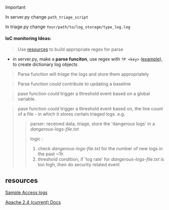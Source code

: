 >[!IMPORTANT]
> In server.py change `path_triage_script`
>
>In triage.py change `Your/path/to/log_storage/type_log.log`
#### IoC monitoring Ideas:
> Use [resources](#resources) to build appropriate regex for parse 
- in server.py, make a **parse funciton**,  use regex with `?P <key>` ([example](https://github.com/FredericGariepy/LighthouseLabs/blob/main/PKM/W3/D5/regex_dict.py)), to create dictionary log objects
> Parse function will *triage* the logs and store them appropriately

> Parse function *could* contribute to updating a baseline
 
> pase function *could* trigger a threshold event based on a global variable.
 
> pase function *could* trigger a threshold event based on, the line count of a file - in  which it stores certain triaged logs.
> e.g.
> > parser: received data, triage, store the 'dangerous logs' in a *dangerous-logs-file.txt*
> >
> > logic :
> > 1. check *dangerous-logs-file.txt* for the number of new logs in the past ~1h
> > 2. threshold condition, if 'log rate' for *dangerous-logs-file.txt* is too high, then do security related event
> >


## resources
[Sample Access logs](https://www.ossec.net/docs/log_samples/apache/apache.html#log-samples-from-apache)

[Apache 2.4 (current) Docs](https://httpd.apache.org/docs/2.4/logs.html)
